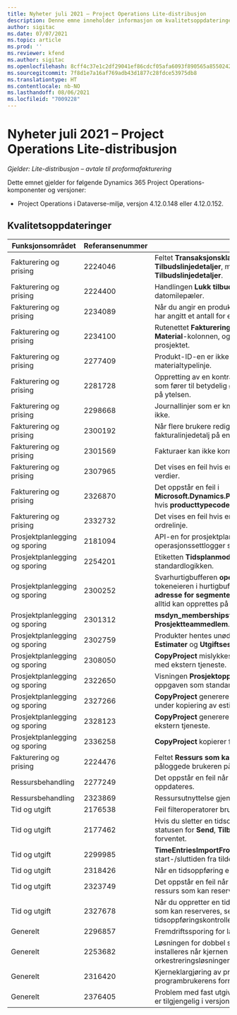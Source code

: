 ```yaml
---
title: Nyheter juli 2021 – Project Operations Lite-distribusjon
description: Denne emne inneholder informasjon om kvalitetsoppdateringene som er tilgjengelige i juli 2021-versjonen av Project Operations Lite-distribusjon.
author: sigitac
ms.date: 07/07/2021
ms.topic: article
ms.prod: ''
ms.reviewer: kfend
ms.author: sigitac
ms.openlocfilehash: 8cff4c37e1c2df29041ef86cdcf05afa6093f890565a855024202e87fd533ea5
ms.sourcegitcommit: 7f8d1e7a16af769adb43d1877c28fdce53975db8
ms.translationtype: HT
ms.contentlocale: nb-NO
ms.lasthandoff: 08/06/2021
ms.locfileid: "7009228"
---
```

# <a name="whats-new-july-2021---project-operations-lite-deployment"></a>Nyheter juli 2021 – Project Operations Lite-distribusjon

_Gjelder: Lite-distribusjon – avtale til proformafakturering_

Dette emnet gjelder for følgende Dynamics 365 Project Operations-komponenter og versjoner:

  - Project Operations i Dataverse-miljø, versjon 4.12.0.148 eller 4.12.0.152.

## <a name="quality-updates"></a>Kvalitetsoppdateringer
| **Funksjonsområdet**              | **Referansenummer** | **Kvalitetsoppdatering**                                                                                                                                                                                             |
|-------------------------------|----------------------|----------------------------------------------------------------------------------------------------------------------------------------------------------------------------------------------------------------|
| Fakturering og prising           | 2224046              | Feltet **Transaksjonsklasse** kan redigeres i fanen **Tilbudslinjedetaljer**, men er låst hvis du arbeider på siden **Tilbudslinjedetaljer**.                                                                     |
| Fakturering og prising           | 2224400              | Handlingen **Lukk tilbud som vunnet** mislykkes når et tilbud ikke har datomilepæler.                                                                                                                                    |
| Fakturering og prising           | 2234089              | Når du angir en produktbeskrivelse manuelt, tømmes den etter at du har angitt et antall for et materialestimat.                                                                                                                         |
| Fakturering og prising           | 2234100              | Rutenettet **Faktureringsoppsett for oppgave** inneholder ikke **Material**-kolonnen, og verdien er i fanen **Oppgavefakturering** for prosjektet.                                                                                                       |
| Fakturering og prising           | 2277409              | Produkt-ID-en er ikke tilgjengelig på kontraktlinjedetaljene for en materialtypelinje.                                                                                                                                        |
| Fakturering og prising           | 2281728              | Oppretting av en kontraktlinje omevaluerer unødvendig faktiske data som fører til betydelig økning i datavolumet, noe som har innvirkning på ytelsen.                                                                                |
| Fakturering og prising           | 2298668              | Journallinjer som er knyttet til en tilbakekalt og slettet utgift, fjernes ikke.                                                                                                                                     |
| Fakturering og prising           | 2300192              | Når flere brukere redigerer en faktura, er det mulig å opprette en ny fakturalinjedetalj på en bekreftet faktura.                                                                                   |
| Fakturering og prising           | 2301569              | Fakturaer kan ikke korrigeres hvis et beløpshonorar på \$ 0 er brukt.                                                                                                                                        |
| Fakturering og prising           | 2307965              | Det vises en feil hvis en kategoripris opprettes med manglende verdier.                                                                                                                           |
| Fakturering og prising           | 2326870              | Det oppstår en feil i **Microsoft.Dynamics.ProjectService.Plugins.PostInvoiceLineDelete** hvis **producttypecode** er null.                                                                            |
| Fakturering og prising           | 2332732              | Det vises en feil hvis en kontraktlinjemilepæl opprettes uten en ordrelinje.                                                                                                                |
| Prosjektplanlegging og sporing | 2181094              | API-en for prosjektplanlegging støtter nå PSS-logger og operasjonssettlogger som er lagret i 90 dager.                                                                                                                  |
| Prosjektplanlegging og sporing | 2254201              | Etiketten **Tidsplanmodus** oppdateres med detaljer som beskriver standardlogikken.                                                                                                                                      |
| Prosjektplanlegging og sporing | 2300252              | Svarhurtigbufferen **openProject** oppdateres og inkluderer tokeneieren i hurtigbuffernøkkelen, **primær URL-adresse** og **URL-adresse for segmentet** slik at **URL-adressen for forespørselen** alltid kan opprettes på nytt hvis **primær URL-adresse** endres. |
| Prosjektplanlegging og sporing | 2301312              | **msdyn_membershipstatus** er fjernet fra visningen **Prosjektteammedlem**.                                                                                                                                        |
| Prosjektplanlegging og sporing | 2302759              | Produkter hentes unødvendig i fanen **Ressurstilordninger**, **Estimater** og **Utgiftsestimater**.                                                                                                        |
| Prosjektplanlegging og sporing | 2308050              | **CopyProject** mislykkes med feilen Kan ikke hente token for å snakke med ekstern tjeneste.                                                                                                                           |
| Prosjektplanlegging og sporing | 2322650              | Visningen **Prosjektoppgaveliste** er oppdatert til å vise datoen for oppgaven som standard.                                                                                                            |
| Prosjektplanlegging og sporing | 2327266              | **CopyProject** genererer feilmeldingen Finner ikke nøkkelen i ordlisten under kopiering av estimater.                                                                                                      |
| Prosjektplanlegging og sporing | 2328123              | **CopyProject** genererer feilen Kan ikke hente token for å snakke med ekstern tjeneste.                                                                                                                          |
| Prosjektplanlegging og sporing | 2336258              | **CopyProject** kopierer feil posisjonsnavnene for ressurser.                                                                                                                                                 |
| Fakturering og prising           | 2224476              | Feltet **Ressurs som kan reserveres** er ikke riktig standard for den påloggede brukeren på **Materialbruk**-siden.                                                                                                            |
| Ressursbehandling           | 2277249              | Det oppstår en feil når et ikke-prosjektbasert ressurskrav oppdateres.                                                                                                            |
| Ressursbehandling           | 2323869              | Ressursutnyttelse gjenkjenner ikke filtrerte ressurser riktig.                                                                                                                                             |
| Tid og utgift              | 2176538              | Feil filteroperatorer brukes på **Tidsoppføring**-kontrollen.                                                                                                                                                   |
| Tid og utgift              | 2177462              | Hvis du sletter en tidsoppføring i rutenettet, oppdateres ikke statusen for **Send**, **Tilbakekall**, **Slett** og **Rediger oppføring** som forventet.                                                                                        |
| Tid og utgift              | 2299985              | **TimeEntriesImportFromResourceAssignment** vedlikeholder ikke start-/sluttiden fra tildelingsprofilene.                                                                                                  |
| Tid og utgift              | 2318426              | Når en tidsoppføring er sendt, kan du likevel redigere låste felter.                                                                                                                                   |
| Tid og utgift              | 2323749              | Det oppstår en feil når en utgift opprettes fra fanen **Relatert** for en ressurs som kan reserveres.                                                                                                      |
| Tid og utgift              | 2327678              | Når du oppretter en tidsoppføring fra fanen **Relatert** for en ressurs som kan reserveres, sendes ikke den overordnede ressursen til tidsoppføringskontrollen.                                                                            |
| Generelt                       | 2296857              | Fremdriftssporing for langvarige jobber.                                                                                                                                                                        |
| Generelt                       | 2253682              | Løsningen for dobbel skriving i Project Operations bør ikke installeres når kjernen for dobbel skriving er installert i et miljø uten orkestreringsløsningen med dobbel skriving.                                                |
| Generelt                       | 2316420              | Kjerneklargjøring av prosjekttjeneste mislykkes hvis programbrukerens forretningsenhet endres.                                                                                                                     |
| Generelt                       | 2376405              | Problem med fast utgiverdrevet oppdatering (kvalitetsoppdateringen er tilgjengelig i versjon 4.12.0.152)                                                                                                                     |
